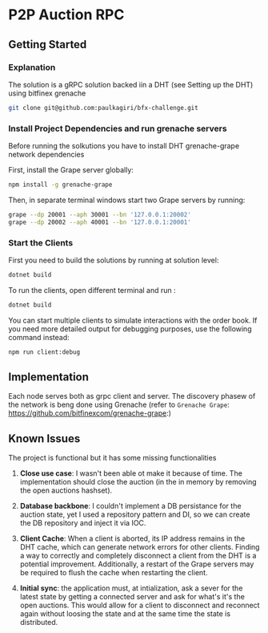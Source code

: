 # P2P Auction RPC

## Getting Started

### Explanation

The solution is a gRPC solution backed iin a DHT (see Setting up the DHT) using bitfinex grenache

```bash
git clone git@github.com:paulkagiri/bfx-challenge.git
```

### Install Project Dependencies and run grenache servers

Before running the solkutions you have to install DHT grenache-grape network dependencies 

First, install the Grape server globally:

```bash
npm install -g grenache-grape
```
Then, in separate terminal windows start two Grape servers by running:

```bash
grape --dp 20001 --aph 30001 --bn '127.0.0.1:20002'
grape --dp 20002 --aph 40001 --bn '127.0.0.1:20001'
```


### Start the Clients

First you need to build the solutions by running at solution level:

```bash
dotnet build
```

To run the clients, open different terminal and run :

```bash
dotnet build
```

You can start multiple clients to simulate interactions with the order book. If you need more detailed output for debugging purposes, use the following command instead:

```bash
npm run client:debug
```

## Implementation

Each node serves both as grpc client and server. The discovery phasew of the network is beng done using Grenache (refer to `Grenache Grape`: https://github.com/bitfinexcom/grenache-grape:)

## Known Issues

The project is functional but it has some missing functionalities

1. **Close use case**: I wasn't been able ot make it because of time. The implementation should close the auction (in the in memory by removing the open auctions hashset).

2. **Database backbone**: I couldn't implement a DB persistance for the auction state, yet I used a repository pattern and DI, so we can create the DB repository and inject it via IOC.

3. **Client Cache**: When a client is aborted, its IP address remains in the DHT cache, which can generate network errors for other clients. Finding a way to correctly and completely disconnect a client from the DHT is a potential improvement. Additionally, a restart of the Grape servers may be required to flush the cache when restarting the client.

4. **Initial sync**: the application must, at intialization, ask a sever for the latest state by getting a connected server and ask for what's it's the open auctions. This would allow for a client to disconnect and reconnect again without loosing the state and at the same time the state is distributed.